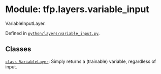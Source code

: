 <div itemscope itemtype="http://developers.google.com/ReferenceObject">
<meta itemprop="name" content="tfp.layers.variable_input" />
<meta itemprop="path" content="Stable" />
</div>

# Module: tfp.layers.variable_input

VariableInputLayer.



Defined in [`python/layers/variable_input.py`](https://github.com/tensorflow/probability/tree/master/tensorflow_probability/python/layers/variable_input.py).

<!-- Placeholder for "Used in" -->


## Classes

[`class VariableLayer`](../../tfp/layers/VariableLayer.md): Simply returns a (trainable) variable, regardless of input.

